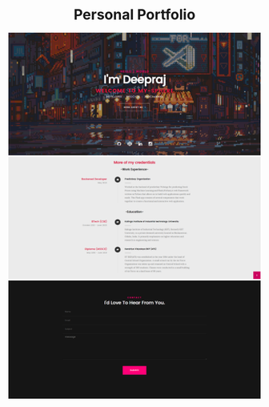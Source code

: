 <h1 align="center">Personal Portfolio</h1>

<img src="template/img1.png">
<img src="template/img2.png">
<img src="template/img3.png">


